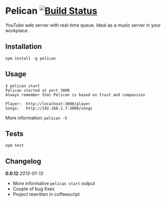 # Pelican [![Build Status](https://secure.travis-ci.org/fragphace/pelican.png?branch=master)](http://travis-ci.org/fragphace/pelican)

YouTube web server with real-time queue. 
Ideal as a music server in your workplace.

## Installation

	npm install -g pelican

## Usage

```
$ pelican start
Pelican started at port 3000
Always remember that Pelican is based on trust and compassion

Player:	 http://localhost:3000/player
Songs:	 http://192.168.1.7:3000/songs
```

More information: `pelican -h`

## Tests

	npm test

## Changelog

**0.0.12** *2013-01-13* 

* More informative `pelican start` output
* Couple of bug fixes
* Project rewritten in coffeescript